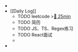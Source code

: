 -
- [[Daily Log]]
	- TODO leetcode >[🍅 25min](#agenda-pomo://?t=f-1690944118896-1500)
	- TODO 简历
	- TODO JS、TS、Regex练习
	- TODO React面试
	-
-